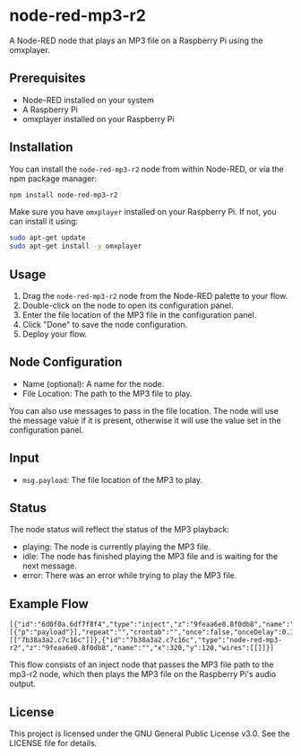 # node-red-mp3-r2

A Node-RED node that plays an MP3 file on a Raspberry Pi using the omxplayer.

## Prerequisites

- Node-RED installed on your system
- A Raspberry Pi
- omxplayer installed on your Raspberry Pi

## Installation

You can install the `node-red-mp3-r2` node from within Node-RED, or via the npm package manager:

```bash
npm install node-red-mp3-r2
```

Make sure you have `omxplayer` installed on your Raspberry Pi. If not, you can install it using:

```bash
sudo apt-get update
sudo apt-get install -y omxplayer
```

## Usage

1. Drag the `node-red-mp3-r2` node from the Node-RED palette to your flow.
2. Double-click on the node to open its configuration panel.
3. Enter the file location of the MP3 file in the configuration panel.
4. Click "Done" to save the node configuration.
5. Deploy your flow.

## Node Configuration

- Name (optional): A name for the node.
- File Location: The path to the MP3 file to play.

You can also use messages to pass in the file location. The node will use the message value if it is present, otherwise it will use the value set in the configuration panel.

## Input

- `msg.payload`: The file location of the MP3 to play.

## Status

The node status will reflect the status of the MP3 playback:

- playing: The node is currently playing the MP3 file.
- idle: The node has finished playing the MP3 file and is waiting for the next message.
- error: There was an error while trying to play the MP3 file.

## Example Flow
```
[{"id":"6d0f0a.6df7f8f4","type":"inject","z":"9feaa6e0.8f0db8","name":"","props":[{"p":"payload"}],"repeat":"","crontab":"","once":false,"onceDelay":0.1,"topic":"","payload":"/path/to/your/file.mp3","payloadType":"str","x":110,"y":120,"wires":[["7b38a3a2.c7c16c"]]},{"id":"7b38a3a2.c7c16c","type":"node-red-mp3-r2","z":"9feaa6e0.8f0db8","name":"","x":320,"y":120,"wires":[[]]}]
```
This flow consists of an inject node that passes the MP3 file path to the mp3-r2 node, which then plays the MP3 file on the Raspberry Pi's audio output.

## License

This project is licensed under the GNU General Public License v3.0. See the LICENSE file for details.

